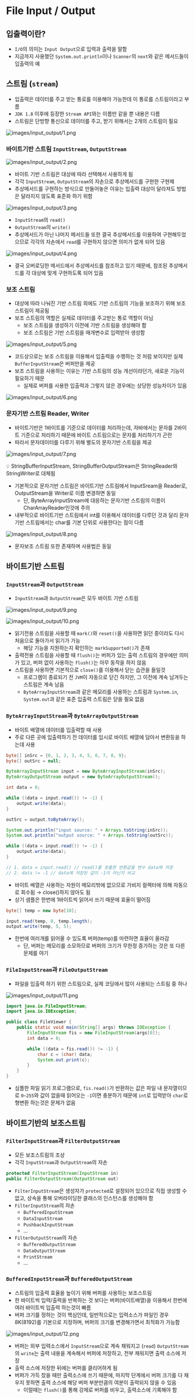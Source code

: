 # File Input / Output

## 입출력이란?

- `I/O`의 의미는 `Input Output`으로 입력과 출력을 말함
- 지금까지 사용했던 `System.out.println`이나 `Scanner`의 `next`와 같은 메서드들이 입출력의 예

## 스트림 (`stream`)

- 입출력은 데이터를 주고 받는 통로를 이용해야 가능한데 이 통로를 스트림이라고 부름
- `JDK 1.8` 이후에 등장한 `Stream API`와는 이름만 같을 뿐 내용은 다름
- 스트림은 단방향 통신으로 데이터를 주고, 받기 위해서는 2개의 스트림이 필요

![images/input_output/1.png](images/input_output/1.png)

### 바이트기반 스트림 `InputStream`, `OutputStream`

![images/input_output/2.png](images/input_output/2.png)

- 바이트 기반 스트림은 대상에 따라 선택해서 사용하게 됨
- 각각 `InputStream`, `OutputStream`의 자손으로 추상메서드를 구현한 구현체
- 추상메서드를 구현하는 방식으로 만들어놓은 이유는 입출력 대상이 달라져도 방법은 달라지지 않도록 표준화 하기 위함

![images/input_output/3.png](images/input_output/3.png)

- `InputStream`의 `read()`
- `OutputStream`의 `write()`
- 추상메서드가 아닌 나머지 메서드들 또한 결국 추상메서드를 이용하여 구현해두었으므로 각각의 자손에서 `read`를 구현하지 않으면 의미가 없게 되어 있음

![images/input_output/4.png](images/input_output/4.png)

- 결국 오버로딩한 메서드에서 추상메서드를 참조하고 있기 때문에, 참조된 추상메서드를 각 대상에 맞게 구현하도록 되어 있음

### 보조 스트림

- 대상에 따라 나눠진 기반 스트림 외에도 기반 스트림의 기능을 보조하기 위해 보조 스트림이 제공됨
- 보조 스트림의 역할은 실제로 데이터를 주고받는 통로 역할이 아님
  - 보조 스트림을 생성하기 이전에 기반 스트림을 생성해야 함
  - 보조 스트림은 기반 스트림을 매개변수로 입력받아 생성함

![images/input_output/5.png](images/input_output/5.png)

- 코드상으로는 보조 스트림을 이용해서 입출력을 수행하는 것 처럼 보이지만 실제 `BufferInputStream`은 버퍼만을 제공
- 보조 스트림을 사용하는 이유는 기반 스트림의 성능 개선이라던가, 새로운 기능이 필요하기 때문
  - 실제로 버퍼를 사용한 입출력과 그렇지 않은 경우에는 상당한 성능차이가 있음

![images/input_output/6.png](images/input_output/6.png)

### 문자기반 스트림 Reader, Writer

- 바이트기반은 1바이트를 기준으로 데이터를 처리하는데, 자바에서는 문자를 2바이트 기준으로 처리하기 때문에 바이트 스트림으로는 문자를 처리하기가 곤란
- 따라서 문자데이터를 다루기 위해 별도의 문자기반 스트림을 제공

![images/input_output/7.png](images/input_output/7.png)

<aside>
💡 StringBufferInputStream, StringBufferOutputStream은 StringReader와 StringWriter로 대체됨

</aside>

- 기본적으로 문자기반 스트림은 바이트기반 스트림에서 InputSream을 Reader로, OutputStream을 Writer로 이름 변경하면 동일
  - 단, ByteArrayInputStream에 대응하는 문자기반 스트림의 이름이 CharArrayReader인것에 주의
- 내부적으로 바이트기반 스트림에서 int를 이용해서 데이터를 다루던 것과 달리 문자기반 스트림에서는 char를 기본 단위로 사용한다는 점이 다름

![images/input_output/8.png](images/input_output/8.png)

- 문자보조 스트림 또한 존재하며 사용법은 동일

## 바이트기반 스트림

### `InputStream`과 `OutputStream`

- `InputStream`과 `OutputStream`은 모두 바이트 기반 스트림

![images/input_output/9.png](images/input_output/9.png)

![images/input_output/10.png](images/input_output/10.png)

- 읽기전용 스트림을 사용할 때 `mark()`와 `reset()`을 사용하면 읽던 중이라도 다시 처음으로 돌아가서 읽기가 가능
  - 해당 기능을 지원하는지 확인하는 `markSupported()`가 존재
- 출력전용 스트림을 사용할 때 `flush()`는 버퍼가 있는 출력 스트림의 경우에만 의미가 있고, 버퍼 없이 사용하는 `flush()`는 아무 동작을 하지 않음
- 스트림을 사용하면 기본적으로 `close()`를 이용해서 닫는 습관을 들일것
  - 프로그램이 종료되기 전 `JVM`이 자동으로 닫긴 하지만, 그 이전에 계속 남겨두는 스트림은 계속 남음
  - `ByteArrayInputStream`과 같은 메모리를 사용하는 스트림과 `System.in`, `System.out`과 같은 표준 입출력 스트림은 닫을 필요 없음

### `ByteArrayInputStream`과 `ByteArrayOutputStream`

- 바이트 배열에 데이터를 입출력할 때 사용
- 주로 다른 곳에 입출력하기 전 데이터를 임시로 바이트 배열에 담아서 변환등을 하는데 사용

```java
byte[] inSrc = {0, 1, 2, 3, 4, 5, 6, 7, 8, 9};
byte[] outSrc = null;

ByteArrayInputStream input = new ByteArrayInputStream(inSrc);
ByteArrayOutputStream output = new ByteArrayOutputStream();

int data = 0;

while ((data = input.read()) != -1) {
    output.write(data);
}

outSrc = output.toByteArray();

System.out.println("input source: " + Arrays.toString(inSrc));
System.out.println("output source: " + Arrays.toString(outSrc));
```

```java
while ((data = input.read()) != -1) {
    output.write(data);
}

// 1. data = input.read() // read()를 호출한 반환값을 변수 data에 저장
// 2. data != -1 // data에 저장된 값이 -1이 아닌지 비교
```

- 바이트 배열은 사용하는 자원이 메모리밖에 없으므로 가비지 컬렉터에 의해 자동으로 회수됨 → close()하지 않아도 됨
- 상기 샘플은 한번에 1바이트씩 읽어서 쓰기 때문에 효율이 떨어짐

```java
byte[] temp = new byte[10];

input.read(temp, 0, temp.length);
output.write(temp, 5, 5);
```

- 한번에 여러개를 읽어올 수 있도록 버퍼(temp)를 마련하면 효율이 올라감
  - 단, 버퍼는 메모리를 소모하므로 버퍼의 크기가 무한정 증가하는 것은 또 다른 문제를 야기

### `FileInputStream`과 `FileOutputStream`

- 파일을 입출력 하기 위한 스트림으로, 실제 코딩에서 많이 사용되는 스트림 중 하나

![images/input_output/11.png](images/input_output/11.png)

```java
import java.io.FileInputStream;
import java.io.IOException;

public class FileViewer {
    public static void main(String[] args) throws IOException {
        FileInputStream fis = new FileInputStream(args[0]);
        int data = 0;

        while ((data = fis.read()) != -1) {
            char c = (char) data;
            System.out.print(c);
        }
    }
}
```

- 심플한 파일 읽기 프로그램으로, `fis.read()`가 반환하는 값은 파일 내 문자열이므로 `0~255`와 값이 없을때 읽어오는 `-1`이면 충분하기 때문에 `int`로 입력받아 `char`로 형변환 하는것은 문제가 없음

## 바이트기반의 보조스트림

### `FilterInputStream`과 `FilterOutputStream`

- 모든 보조스트림의 조상
- 각각 `InputStream`과 `OutputStream`의 자손

```java
protected FilterInputStream(InputStream in)
public FilterOutputStream(OutputStream out)
```

- `FilterInputStream`은 생성자가 `protected`로 설정되어 있으므로 직접 생성할 수 없고, 상속을 통해 오버라이딩한 클래스의 인스턴스를 생성해야 함
- `FilterInputStream`의 자손
  - `BufferedInputStream`
  - `DataInputStream`
  - `PushbackInputStream`
  - …
- `FilterOutputStream`의 자손
  - `BufferedOutputStream`
  - `DataOutputStream`
  - `PrintStream`
  - …

### `BufferedInputStream`과 `BufferedOutputStream`

- 스트림의 입출력 효율을 높이기 위해 버퍼를 사용하는 보조스트림
- 한 바이트씩 입력/출력을 반복하는 것 보다는 버퍼(바이트배열)을 이용해서 한번에 여러 바이트씩 입출력 하는것이 빠름
- 버퍼 크기를 정하는 것이 핵심인데, 일반적으로는 입력소스가 파일인 경우 8K(8192)를 기본으로 지정하며, 버퍼의 크기를 변경해가면서 최적화가 가능함

![images/input_output/12.png](images/input_output/12.png)

- 버퍼는 외부 입력소스에서 `InputStream`으로 계속 채워지고 (`read`) `OutputStream`의 `write`는 출력 내용을 계속해서 버퍼에 저장하고, 전부 채워지면 출력 소스에 저장
- 출력 소스에 저장한 뒤에는 버퍼를 클리어하게 됨
- 버퍼가 가득 찼을 때만 출력소스에 쓰기 때문에, 마지막 단계에서 버퍼 크기를 다 채우지 못하면 출력 소스에 해당 버퍼 부분만큼의 여분이 출력되지 않을 수 있음
  - 이럴때는 `flush()`를 통해 강제로 버퍼를 비우고, 출력소스에 기록해야 함
